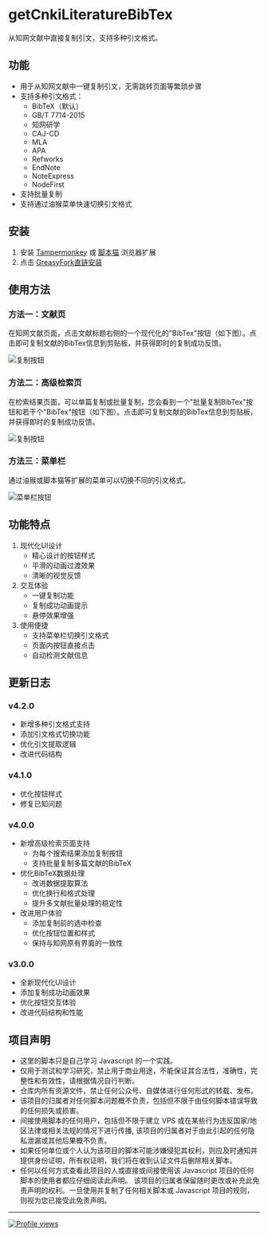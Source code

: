 <!--
 * @Author: BNDou
 * @Date: 2022-10-28 00:21:23
 * @LastEditTime: 2025-02-16 17:55:25
 * @FilePath: \getCnkiLiteratureBibTex\README.md
 * @Description:
-->

# getCnkiLiteratureBibTex

从知网文献中直接复制引文，支持多种引文格式。

## 功能

- 用于从知网文献中一键复制引文，无需跳转页面等繁琐步骤
- 支持多种引文格式：
  - BibTeX（默认）
  - GB/T 7714-2015
  - 知网研学
  - CAJ-CD
  - MLA
  - APA
  - Refworks
  - EndNote
  - NoteExpress
  - NodeFirst
- 支持批量复制
- 支持通过油猴菜单快速切换引文格式

## 安装

1. 安装 [Tampermonkey](https://www.tampermonkey.net/) 或 [脚本猫](https://docs.scriptcat.org/) 浏览器扩展
2. 点击 [GreasyFork直链安装](https://greasyfork.org/scripts/444428-知网-文献-bibtex提取/code/知网-文献-bibtex提取.user.js "前往安装")

## 使用方法

### 方法一：文献页
在知网文献页面，点击文献标题右侧的一个现代化的"BibTex"按钮（如下图）。点击即可复制文献的BibTex信息到剪贴板，并获得即时的复制成功反馈。

![复制按钮](https://cdn.bndou.eu.org/gh/BNDou/getCnkiLiteratureBibTex@main/img/CopyButton1.png "复制按钮")

### 方法二：高级检索页
在检索结果页面，可以单篇复制或批量复制，您会看到一个"批量复制BibTex"按钮和若干个"BibTex"按钮（如下图）。点击即可复制文献的BibTex信息到剪贴板，并获得即时的复制成功反馈。

![复制按钮](https://cdn.bndou.eu.org/gh/BNDou/getCnkiLiteratureBibTex@main/img/CopyButton2.png "复制按钮")

### 方法三：菜单栏
通过油猴或脚本猫等扩展的菜单可以切换不同的引文格式。

![菜单栏按钮](https://cdn.bndou.eu.org/gh/BNDou/getCnkiLiteratureBibTex@main/img/CitationType.png "菜单栏按钮")

## 功能特点

1. 现代化UI设计
   - 精心设计的按钮样式
   - 平滑的动画过渡效果
   - 清晰的视觉反馈
2. 交互体验
   - 一键复制功能
   - 复制成功动画提示
   - 悬停效果增强
3. 使用便捷
   - 支持菜单栏切换引文格式
   - 页面内按钮直接点击
   - 自动检测文献信息

## 更新日志

### v4.2.0
- 新增多种引文格式支持
- 添加引文格式切换功能
- 优化引文提取逻辑
- 改进代码结构

### v4.1.0
- 优化按钮样式
- 修复已知问题

### v4.0.0
- 新增高级检索页面支持
  - 为每个搜索结果添加复制按钮
  - 支持批量复制多篇文献的BibTeX
- 优化BibTeX数据处理
  - 改进数据提取算法
  - 优化换行和格式处理
  - 提升多文献批量处理的稳定性
- 改进用户体验
  - 添加复制前的选中检查
  - 优化按钮位置和样式
  - 保持与知网原有界面的一致性

### v3.0.0
- 全新现代化UI设计
- 添加复制成功动画效果
- 优化按钮交互体验
- 改进代码结构和性能

## 项目声明

- 这里的脚本只是自己学习 Javascript 的一个实践。
- 仅用于测试和学习研究，禁止用于商业用途，不能保证其合法性，准确性，完整性和有效性，请根据情况自行判断。
- 仓库内所有资源文件，禁止任何公众号、自媒体进行任何形式的转载、发布。
- 该项目的归属者对任何脚本问题概不负责，包括但不限于由任何脚本错误导致的任何损失或损害。
- 间接使用脚本的任何用户，包括但不限于建立 VPS 或在某些行为违反国家/地区法律或相关法规的情况下进行传播, 该项目的归属者对于由此引起的任何隐私泄漏或其他后果概不负责。
- 如果任何单位或个人认为该项目的脚本可能涉嫌侵犯其权利，则应及时通知并提供身份证明，所有权证明，我们将在收到认证文件后删除相关脚本。
- 任何以任何方式查看此项目的人或直接或间接使用该 Javascript 项目的任何脚本的使用者都应仔细阅读此声明。 该项目的归属者保留随时更改或补充此免责声明的权利。一旦使用并复制了任何相关脚本或 Javascript 项目的规则，则视为您已接受此免责声明。

---

[![Profile views](https://komarev.com/ghpvc/?username=BNDou&label=Profile+views "GitHub_BNDou")](https://github.com/BNDou)
